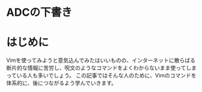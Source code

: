 # ADCの下書き
# はじめに
Vimを使ってみようと意気込んでみたはいいものの、インターネットに散らばる断片的な情報に苦労し、呪文のようなコマンドをよくわからないまま使ってしまっている人も多いでしょう。
この記事ではそんな人のために、Vimのコマンドを体系的に、後につながるよう学んでいきます。
